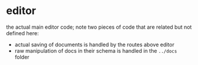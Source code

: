 # editor

the actual main editor code; note two pieces of code that are related but not defined here:

- actual saving of documents is handled by the routes above editor
- raw manipulation of docs in their schema is handled in the `../docs` folder
